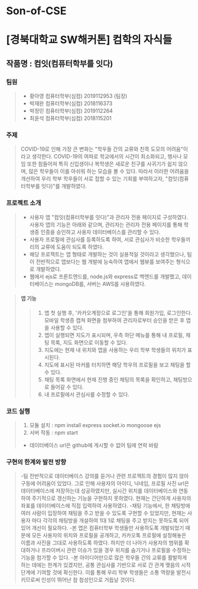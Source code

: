 # Son-of-CSE
# [경북대학교 SW해커톤] 컴학의 자식들
## 작품명 : 컴잇(컴퓨터학부를 잇다) 

### 팀원 
>- 황아영 컴퓨터학부(심컴) 2019112953 (팀장)
>- 박재완 컴퓨터학부(심컴) 2018116373
>- 박정민 컴퓨터학부(심컴) 2019112264
>- 최윤석 컴퓨터학부(심컴) 2018115201

### 주제
>COVID-19로 인해 가장 큰 변화는 "학우들 간의 교류와 친목 도모의 어려움"이라고 생각한다. COVID-19의 여파로 학교에서의 시간이 최소화되고, 행사나 모임 또한 힘들어져 특히 신입생이나 복학생은 새로운 친구를 사귀기가 쉽지 않으며, 많은 학우들이 이를 아쉬워 하는 모습을 볼 수 있다. 따라서 이러한 어려움을 개선하여 우리 학부 학우들이 서로 접할 수 있는 기회를 부여하고자, "컴잇(컴퓨터학부를 잇다)"를 개발하였다.

### 프로젝트 소개
>- 사용자 앱 "컴잇(컴퓨터학부를 잇다)"과 관리자 전용 페이지로 구성하였다. 사용자 앱의 기능은 아래와 같으며, 관리자는 관리자 전용 페이지를 통해 학생증 인증을 승인하고 사용자 데이터베이스를 관리할 수 있다.
>- 사용자 프로필에 관심사를 등록하도록 하여, 서로 관심사가 비슷한 학우들끼리의 교류에 도움이 되도록 하였다.
>- 해당 프로젝트는 앱 형태로 개발하는 것이 실용적일 것이라고 생각했으나, 팀이 전반적으로 앱보다는 웹 개발에 능숙하여 앱에서 웹뷰를 보여주는 형식으로 개발하였다.
>- 웹에서 ejs로 프론트엔드를, node.js와 express로 백엔드를 개발했고, 데이터베이스는 mongoDB를, 서버는 AWS를 사용하였다.

>#### 앱 기능
>>1. 앱 첫 실행 후, '카카오계정으로 로그인'을 통해 회원가입, 로그인한다. 모바일 학생증 캡쳐 화면을 첨부하여 관리자로부터 승인을 받은 후 앱을 사용할 수 있다.
>>2. 앱이 실행되면 지도가 표시되며, 우측 하단 메뉴를 통해 내 프로필, 채팅 목록, 지도 화면으로 이동할 수 있다.
>>3. 지도에는 현재 내 위치와 앱을 사용하는 우리 학부 학생들의 위치가 표시된다.
>>4. 지도에 표시된 마커를 터치하면 해당 학우의 프로필을 보고 채팅을 할 수 있다.
>>5. 채팅 목록 화면에서 현재 진행 중인 채팅의 목록을 확인하고, 채팅방으로 들어갈 수 있다.
>>6. 내 프로필에서 관심사를 수정할 수 있다.

### 코드 실행 
>1. 모듈 설치 : npm install express socket.io mongoose ejs
>2. 서버 작동 : npm start
>* 데이터베이스 url은 github에 게시할 수 없어 팀에 연락 바람

### 구현의 한계와 발전 방향
>-팀 전반적으로 데이터베이스 강의를 듣거나 관련 프로젝트의 경험이 많지 않아 구동에 어려움이 있었다. 그로 인해 사용자의 아이디, 닉네임, 프로필 사진 url은 데이터베이스에 저장하는데 성공하였지만, 실시간 위치를 데이터베이스와 연동하여 주기적으로 갱신하는 기능을 구현하지 못하였다. 현재는 간단하게 사용자의 좌표를 데이터베이스에 직접 입력하여 사용하였다.
>-채팅 기능에서, 한 채팅방에 여러 사람이 입장하여 채팅을 주고 받을 수 있도록 구현할 수 있었지만, 현재는 사용자 마다 각각의 채팅방을 개설하여 1대 1로 채팅을 주고 받지는 못하도록 되어 있어 개선이 필요하다.
>-본 앱은 컴퓨터학부 학생들만 사용하도록 개발되었기 때문에 모든 사용자의 위치와 프로필을 공개하고, 카카오톡 프로필에 설정해놓은 이름과 사진을 그대로 사용하도록 하였다. 하지만 더 나아가 사용자의 범위를 확대하거나 프라이버시 관련 이슈가 있을 경우 위치를 숨기거나 프로필을 수정하는 기능을 첨가할 수 있다.
>-본 아이디어만으로 많은 학우들 간의 교류를 활발하게 하는 데에는 한계가 있겠지만, 공통 관심사를 기반으로 서로 간 관계 맺음의 시작 단계에 기여할 것에 확신한다. 이를 통해 우리 학부 학생들은 소통 역량을 발전시키므로써 인성이 뛰어난 참 첨성인으로 거듭날 것이다.

